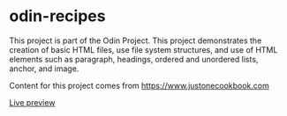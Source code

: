 # odin-recipes
This project is part of the Odin Project.
This project demonstrates the creation of basic HTML files, use file system structures, and use of HTML elements such as paragraph, headings, ordered and unordered lists, anchor, and image.

Content for this project comes from https://www.justonecookbook.com

[Live preview](https://garfiezone.github.io/odin-recipes/)